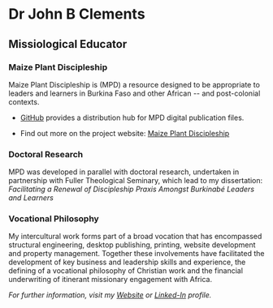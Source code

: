 # Dr John B Clements #

## Missiological Educator 

### Maize Plant Discipleship ###

Maize Plant Discipleship is (MPD) a resource designed to be appropriate to leaders and learners in Burkina Faso and other African -- and post-colonial contexts. 

- [GitHub][@johnbrc] provides a distribution hub for MPD digital publication files.

- Find out more on the project website: [Maize Plant Discipleship][]

### Doctoral Research ###

MPD was developed in parallel with doctoral research, undertaken in partnership with Fuller Theological Seminary, which lead to my dissertation:	*Facilitating a Renewal of Discipleship Praxis Amongst Burkinabé Leaders and Learners*

### Vocational Philosophy ###

My intercultural work forms part of a broad vocation that has encompassed structural engineering, desktop publishing, printing, website development and property management. Together these involvements have facilitated the development of key business and leadership skills and experience, the defining of a vocational philosophy of Christian work and the financial underwriting of itinerant missionary engagement with Africa.

*For further information, visit my [Website][] or [Linked-In][] profile.*


[Maize Plant Discipleship]: http://maizeplantdiscipleship.wordpress.com
[Website]: http://jbclements.wordpress.com/
[Linked-In]: http://uk.linkedin.com/in/jbclements/
[@johnbrc]: http://johnbrc.github.io
